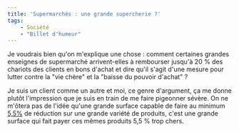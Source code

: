 ```yaml
---
title: 'Supermarchés : une grande supercherie ?'
tags:
    - Société
    - "Billet d'humeur"
---
```


Je voudrais bien qu'on m'explique une chose : comment certaines grandes
enseignes de supermarché arrivent-elles à rembourser jusqu'à 20 % des chariots
des clients en bons d'achat et dire qu'il s'agit d'une mesure pour lutter contre
la "vie chère" et la "baisse du pouvoir d'achat" ?

<!-- more -->

Je suis un client comme un autre et moi, ce genre d'argument, ça me donne plutôt
l'impression que je suis en train de me faire pigeonner sévère. On ne m'ôtera
pas de l'idée qu'une grande surface capable de faire au minimum
[5,5%](http://www.lefigaro.fr/conso/2008/04/15/05007-20080415ARTFIG00445-carrefour-s-attaque-mollement-a-la-tva.php)
de réduction sur une grande variété de produits, c'est une grande surface qui
fait payer ces mêmes produits 5,5 % trop chers.

